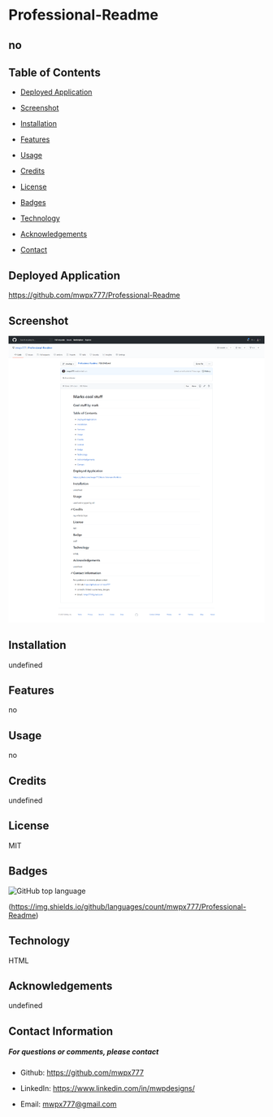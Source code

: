 

# **Professional-Readme**

## **no**

## **Table of Contents**

* [Deployed Application](#deployed-application)

* [Screenshot](#screenshot)

* [Installation](#installation)

* [Features](#features)

* [Usage](#usage)

* [Credits](#credits)

* [License](#license)

* [Badges](#badges)

* [Technology](#technology)

* [Acknowledgements](#acknowledgements)

* [Contact](#contact-information)

## **Deployed Application**
https://github.com/mwpx777/Professional-Readme

## **Screenshot**
![screenshot](assets/images/screenshot.png)

## **Installation**
undefined

## **Features**
no

## **Usage**
no

## **Credits**
undefined

## **License**
MIT

## **Badges**

![GitHub top language](https://img.shields.io/github/languages/top/mwpx777/Professional-Readme?style=plastic)

(https://img.shields.io/github/languages/count/mwpx777/Professional-Readme)




## **Technology**
HTML

## **Acknowledgements**
undefined

## **Contact Information**
##### For questions or comments, please contact

* Github: https://github.com/mwpx777

* LinkedIn: https://www.linkedin.com/in/mwpdesigns/

* Email: mwpx777@gmail.com
